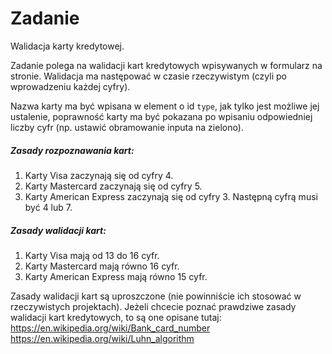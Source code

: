 # Zadanie


Walidacja karty kredytowej.

Zadanie polega na walidacji kart kredytowych wpisywanych w formularz na stronie.
Walidacja ma następować w czasie rzeczywistym (czyli po wprowadzeniu każdej cyfry).

Nazwa karty ma być wpisana w element o id ```type```, jak tylko jest możliwe jej ustalenie, poprawność karty ma być pokazana po wpisaniu odpowiedniej liczby cyfr (np. ustawić obramowanie inputa na zielono).


##### Zasady rozpoznawania kart:
1. Karty Visa zaczynają się od cyfry 4.
1. Karty Mastercard zaczynają się od cyfry 5.
1. Karty American Express zaczynają się od cyfry 3. Następną cyfrą musi być 4 lub 7.

##### Zasady walidacji kart:
1. Karty Visa mają od 13 do 16 cyfr.
1. Karty Mastercard mają równo 16 cyfr.
1. Karty American Express mają równo 15 cyfr.

Zasady walidacji kart są uproszczone (nie powinniście ich stosować w rzeczywistych projektach).
Jeżeli chcecie poznać prawdziwe zasady walidacji kart kredytowych, to są one opisane tutaj:
https://en.wikipedia.org/wiki/Bank_card_number
https://en.wikipedia.org/wiki/Luhn_algorithm